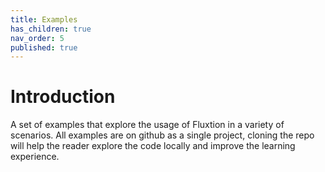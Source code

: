 ```yaml
---
title: Examples
has_children: true
nav_order: 5
published: true
---
```


# Introduction

A set of examples that explore the usage of Fluxtion in a variety of scenarios. All examples are on github as a single 
project, cloning the repo will help the reader explore the code locally and improve the learning experience.